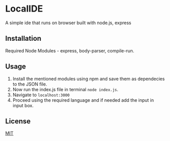 # LocalIDE
A simple ide that runs on browser built with node.js, express

## Installation
Required Node Modules - express, body-parser, compile-run.

## Usage
1. Install the mentioned modules using npm and save them as dependecies to the JSON file.
2. Now run the index.js file in terminal ```node index.js```.
3. Navigate to ```localhost:3000```
4. Proceed using the required language and if needed add the input in input box.

## License
[MIT](https://github.com/itsknk/LocalIDE/blob/master/LICENSE)
